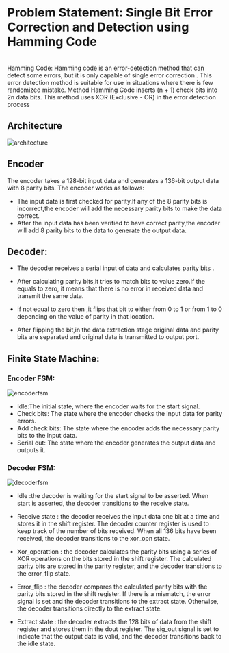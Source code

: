 # **Problem Statement: Single Bit Error Correction and Detection using Hamming Code** 

<br/> 
Hamming Code: Hamming code is an error-detection method that
can detect some errors, but it is only capable of
single error correction . This error detection
method is suitable for use in situations where there
is few randomized mistake. Method Hamming
Code inserts (n + 1) check bits into 2n data bits.
This method uses XOR (Exclusive - OR) in the
error detection process

## Architecture
![architecture](https://github.com/Pavanpm199/ADLD_01fe20bec199/assets/84024750/4a53bb7c-d7be-47f5-a41d-eb820692399b)

## Encoder
The encoder takes a 128-bit input data and generates a 136-bit output data with 8 parity bits.
The encoder works as follows:
* The input data is first checked for parity.If any of the 8 parity bits is incorrect,the encoder will add the necessary parity bits to make the data correct.
* After the input data has been verified to have correct parity,the encoder will add 8 parity bits to the data to generate the output data.

## Decoder:

* The decoder receives  a serial input of data and calculates parity bits .

* After calculating parity bits,it tries to match bits to value zero.If the equals to zero, it means that there is no error in received data and transmit the same data.

* If not equal  to zero then ,it flips that bit to either from 0 to 1 or from 1 to 0 depending on the value of parity in that location.

* After flipping the bit,in the  data extraction stage original data and parity bits are separated and original data is transmitted to output port.

## Finite State Machine:

### Encoder FSM:
![encoderfsm](https://github.com/Pavanpm199/ADLD_01fe20bec199/assets/84024750/6cdf0a85-0886-493b-8a6f-337779c9964a)
* Idle:The initial state, where the encoder waits for the start signal.
* Check bits: The state where the encoder checks the input data for parity errors.
* Add check bits: The state where the encoder adds the necessary parity bits to the input data.
* Serial out: The state where the encoder generates the output data and outputs it.

### Decoder FSM:
![decoderfsm](https://github.com/Pavanpm199/ADLD_01fe20bec199/assets/84024750/5ef3a8df-2c77-494b-8019-d0c6b194e2bb)
* Idle :the decoder is waiting for the start signal to be asserted. When start is asserted, the decoder transitions to the receive state.

* Receive state : the decoder receives the input data one bit at a time and stores it in the shift register. The decoder counter register is used to keep track of the number of bits received. When all 136 bits have been received, the decoder transitions to the xor_opn state.

* Xor_operattion : the decoder calculates the parity bits using a series of XOR operations on the bits stored in the shift register. The calculated parity bits are stored in the parity register, and the decoder transitions to the error_flip state.

 * Error_flip : the decoder compares the calculated parity bits with the parity bits stored in the shift register. If there is a mismatch, the error signal is set and the decoder transitions to the extract state. Otherwise, the decoder transitions directly to the extract state.

* Extract state : the decoder extracts the 128 bits of data from the shift register and stores them in the dout register. The sig_out signal is set to indicate that the output data is valid, and the decoder transitions back to the idle state.

